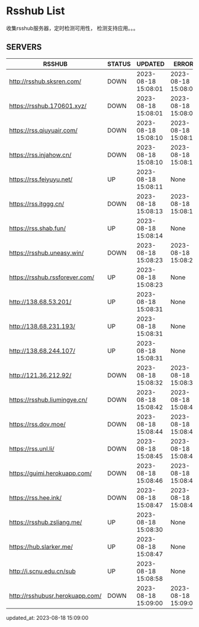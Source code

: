 # Rsshub List

收集rsshub服务器，定时检测可用性， 检测支持应用。。。


## SERVERS

|  RSSHUB   | STATUS  | UPDATED  | ERROR  | TWITTER |  
|  ----  | ----  | ----  | ----  | ---- |  
| http://rsshub.sksren.com/ | DOWN | 2023-08-18 15:08:01 | 2023-08-18 15:08:01 |  
| https://rsshub.170601.xyz/ | DOWN | 2023-08-18 15:08:01 | 2023-08-18 15:08:01 |  
| https://rss.qiuyuair.com/ | DOWN | 2023-08-18 15:08:10 | 2023-08-18 15:08:10 |  
| https://rss.injahow.cn/ | DOWN | 2023-08-18 15:08:10 | 2023-08-18 15:08:10 |  
| https://rss.feiyuyu.net/ | UP | 2023-08-18 15:08:11 | None ||  
| https://rss.itggg.cn/ | DOWN | 2023-08-18 15:08:13 | 2023-08-18 15:08:13 |  
| https://rss.shab.fun/ | UP | 2023-08-18 15:08:14 | None ||  
| https://rsshub.uneasy.win/ | DOWN | 2023-08-18 15:08:23 | 2023-08-18 15:08:23 |  
| https://rsshub.rssforever.com/ | UP | 2023-08-18 15:08:23 | None ||  
| http://138.68.53.201/ | UP | 2023-08-18 15:08:31 | None ||  
| http://138.68.231.193/ | UP | 2023-08-18 15:08:31 | None ||  
| http://138.68.244.107/ | UP | 2023-08-18 15:08:31 | None ||  
| http://121.36.212.92/ | DOWN | 2023-08-18 15:08:32 | 2023-08-18 15:08:32 |  
| https://rsshub.liumingye.cn/ | DOWN | 2023-08-18 15:08:42 | 2023-08-18 15:08:42 |  
| https://rss.dov.moe/ | DOWN | 2023-08-18 15:08:44 | 2023-08-18 15:08:44 |  
| https://rss.unl.li/ | DOWN | 2023-08-18 15:08:45 | 2023-08-18 15:08:45 |  
| https://guimi.herokuapp.com/ | DOWN | 2023-08-18 15:08:46 | 2023-08-18 15:08:46 |  
| https://rss.hee.ink/ | DOWN | 2023-08-18 15:08:47 | 2023-08-18 15:08:47 |  
| https://rsshub.zsliang.me/ | UP | 2023-08-18 15:08:30 | None |OK|  
| https://hub.slarker.me/ | UP | 2023-08-18 15:08:47 | None ||  
| http://i.scnu.edu.cn/sub | UP | 2023-08-18 15:08:58 | None ||  
| http://rsshubusr.herokuapp.com/ | DOWN | 2023-08-18 15:09:00 | 2023-08-18 15:09:00 |  
  

updated_at: 2023-08-18 15:09:00  
